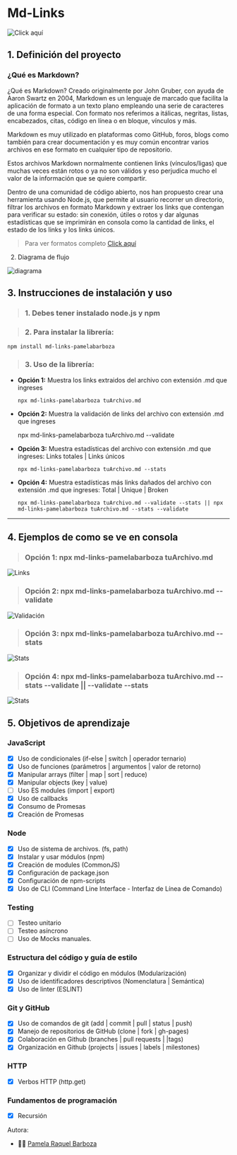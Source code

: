 # Md-Links

![Click aquí](./img/md.png)

## 1. Definición del proyecto

### ¿Qué es Markdown?

¿Qué es Markdown?
Creado originalmente por John Gruber, con ayuda de Aaron Swartz en 2004, Markdown es un lenguaje de marcado que facilita la aplicación de formato a un texto plano empleando una serie de caracteres de una forma especial. Con formato nos referimos a itálicas, negritas, listas, encabezados, citas, código en línea o en bloque, vínculos y más.

Markdown es muy utilizado en plataformas como GitHub, foros, blogs como también para crear documentación y es muy común encontrar varios archivos en ese formato en cualquier tipo de repositorio.

Estos archivos Markdown normalmente contienen links (vínculos/ligas) que muchas veces están rotos o ya no son válidos y eso perjudica mucho el valor de la información que se quiere compartir.

Dentro de una comunidad de código abierto, nos han propuesto crear una herramienta usando Node.js, que permite al usuario recorrer un directorio, filtrar los archivos en formato Markdown y extraer los links que contengan para verificar su estado: sin conexión, útiles o rotos y dar algunas estadísticas que se imprimirán en consola como la cantidad de links, el estado de los links y los links únicos.

> Para ver formatos completo [Click aquí](https://markdown.es/sintaxis-markdown/)

2. Diagrama de flujo

![diagrama](./img/diagrama.jpg)

## 3. Instrucciones de instalación y uso

> ### 1. Debes tener instalado node.js y npm

> ### 2. Para instalar la librería:

    npm install md-links-pamelabarboza

> ### 3. Uso de la librería:

* **Opción 1:** Muestra los links extraidos del archivo con extensión .md que ingreses

      npx md-links-pamelabarboza tuArchivo.md

* **Opción 2:** Muestra la validación de links del archivo con extensión .md que ingreses

     npx md-links-pamelabarboza tuArchivo.md --validate 

* **Opción 3:** Muestra estadísticas del archivo con extensión .md que ingreses: Links totales | Links únicos

      npx md-links-pamelabarboza tuArchivo.md --stats

* **Opción 4:** Muestra estadísticas más links dañados del archivo con extensión .md que ingreses:  Total |  Unique |  Broken

      npx md-links-pamelabarboza tuArchivo.md --validate --stats || npx md-links-pamelabarboza tuArchivo.md --stats --validate 

***
## 4. Ejemplos de como se ve en consola

>### Opción 1: **npx md-links-pamelabarboza tuArchivo.md**

![Links](./img/primerPaso.jpg)

>### Opción 2: **npx md-links-pamelabarboza tuArchivo.md --validate**

![Validación](./img/tercerPaso.jpg)


>### Opción 3: **npx md-links-pamelabarboza tuArchivo.md --stats**

![Stats](./img/segundoPaso.jpg)

>### Opción 4: **npx md-links-pamelabarboza tuArchivo.md --stats --validate || --validate --stats**

![Stats](./img/cuartoPaso.jpg)

## 5. Objetivos de aprendizaje

### JavaScript

* [x] Uso de condicionales (if-else | switch | operador ternario)
* [x] Uso de funciones (parámetros | argumentos | valor de retorno)
* [x] Manipular arrays (filter | map | sort | reduce)
* [x] Manipular objects (key | value)
* [ ] Uso ES modules (import | export)
* [x] Uso de callbacks
* [x] Consumo de Promesas
* [x] Creación de Promesas

### Node

* [x] Uso de sistema de archivos. (fs, path)
* [x] Instalar y usar módulos (npm)
* [x] Creación de modules (CommonJS)
* [x] Configuración de package.json
* [x] Configuración de npm-scripts
* [x] Uso de CLI (Command Line Interface - Interfaz de Línea de Comando)

### Testing

* [ ] Testeo unitario
* [ ] Testeo asíncrono
* [ ] Uso de Mocks manuales.

### Estructura del código y guía de estilo

* [x] Organizar y dividir el código en módulos (Modularización)
* [x] Uso de identificadores descriptivos (Nomenclatura | Semántica)
* [x] Uso de linter (ESLINT)

### Git y GitHub

* [x] Uso de comandos de git (add | commit | pull | status | push)
* [x] Manejo de repositorios de GitHub (clone | fork | gh-pages)
* [x] Colaboración en Github (branches | pull requests | |tags)
* [x] Organización en Github (projects | issues | labels | milestones)

### HTTP

* [x] Verbos HTTP (http.get)

### Fundamentos de programación

* [x] Recursión



Autora:
* 👩‍💻 [Pamela Raquel Barboza](https://github.com/PamelaBarboza)
